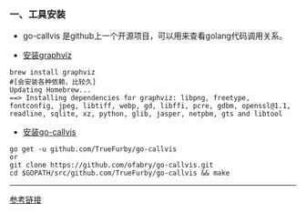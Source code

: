 ### 一、工具安装

* go-callvis 是github上一个开源项目，可以用来查看golang代码调用关系。

* [安装graphviz](https://www.jianshu.com/p/6d9bbbbf38b1)

```shell
brew install graphviz
#[会安装各种依赖，比较久]
Updating Homebrew...
==> Installing dependencies for graphviz: libpng, freetype, fontconfig, jpeg, libtiff, webp, gd, libffi, pcre, gdbm, openssl@1.1, readline, sqlite, xz, python, glib, jasper, netpbm, gts and libtool
```

* [安装go-callvis](https://github.com/ofabry/go-callvis)

```shell
go get -u github.com/TrueFurby/go-callvis
or
git clone https://github.com/ofabry/go-callvis.git
cd $GOPATH/src/github.com/TrueFurby/go-callvis && make
```







***

[参考链接](https://blog.csdn.net/czongxiao/article/details/104046875?depth_1-utm_source=distribute.pc_relevant.none-task-blog-BlogCommendFromBaidu-3&utm_source=distribute.pc_relevant.none-task-blog-BlogCommendFromBaidu-3)

